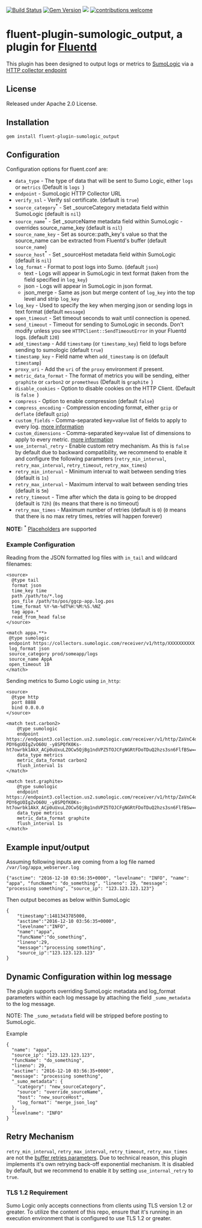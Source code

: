 [![Build Status](https://travis-ci.org/SumoLogic/fluentd-output-sumologic.svg?branch=master)](https://travis-ci.org/SumoLogic/fluentd-output-sumologic) [![Gem Version](https://badge.fury.io/rb/fluent-plugin-sumologic_output.svg)](https://badge.fury.io/rb/fluent-plugin-sumologic_output) ![](https://ruby-gem-downloads-badge.herokuapp.com/fluent-plugin-sumologic_output?type=total) [![contributions welcome](https://img.shields.io/badge/contributions-welcome-brightgreen.svg?style=flat)](https://github.com/SumoLogic/fluentd-output-sumologic/issues)

# fluent-plugin-sumologic_output, a plugin for [Fluentd](http://fluentd.org)

This plugin has been designed to output logs or metrics to [SumoLogic](http://www.sumologic.com) via a [HTTP collector endpoint](http://help.sumologic.com/Send_Data/Sources/02Sources_for_Hosted_Collectors/HTTP_Source)

## License
Released under Apache 2.0 License. 

## Installation

    gem install fluent-plugin-sumologic_output

## Configuration

Configuration options for fluent.conf are:

* `data_type` - The type of data that will be sent to Sumo Logic, either `logs` or `metrics` (Default is `logs `)
* `endpoint` - SumoLogic HTTP Collector URL
* `verify_ssl` - Verify ssl certificate. (default is `true`)
* `source_category`<sup>*</sup> - Set _sourceCategory metadata field within SumoLogic (default is `nil`)
* `source_name`<sup>*</sup> - Set _sourceName metadata field within SumoLogic - overrides source_name_key (default is `nil`)
* `source_name_key` - Set as source::path_key's value so that the source_name can be extracted from Fluentd's buffer (default `source_name`)
* `source_host`<sup>*</sup> - Set _sourceHost metadata field within SumoLogic (default is `nil`)
* `log_format` - Format to post logs into Sumo. (default `json`)
  * text - Logs will appear in SumoLogic in text format (taken from the field specified in `log_key`)
  * json - Logs will appear in SumoLogic in json format.
  * json_merge - Same as json but merge content of `log_key` into the top level and strip `log_key`
* `log_key` - Used to specify the key when merging json or sending logs in text format (default `message`)
* `open_timeout` - Set timeout seconds to wait until connection is opened.
* `send_timeout` - Timeout for sending to SumoLogic in seconds. Don't modify unless you see `HTTPClient::SendTimeoutError` in your Fluentd logs. (default `120`)
* `add_timestamp` - Add `timestamp` (or `timestamp_key`) field to logs before sending to sumologic (default `true`)
* `timestamp_key` - Field name when `add_timestamp` is on (default `timestamp`)
* `proxy_uri` - Add the `uri` of the `proxy` environment if present.
* `metric_data_format` - The format of metrics you will be sending, either `graphite` or `carbon2` or `prometheus` (Default is `graphite `)
* `disable_cookies` - Option to disable cookies on the HTTP Client. (Default is `false `)
* `compress` - Option to enable compression (default `false`)
* `compress_encoding` - Compression encoding format, either `gzip` or `deflate` (default `gzip`)
* `custom_fields` - Comma-separated key=value list of fields to apply to every log. [more information](https://help.sumologic.com/Manage/Fields#http-source-fields)
* `custom_dimensions` - Comma-separated key=value list of dimensions to apply to every metric. [more information](https://help.sumologic.com/03Send-Data/Sources/02Sources-for-Hosted-Collectors/HTTP-Source/Upload-Metrics-to-an-HTTP-Source#supported-http-headers)
* `use_internal_retry` - Enable custom retry mechanism. As this is `false` by default due to backward compatibility,
  we recommend to enable it and configure the following parameters (`retry_min_interval`, `retry_max_interval`, `retry_timeout`, `retry_max_times`)
* `retry_min_interval` - Minimum interval to wait between sending tries (default is `1s`)
* `retry_max_interval` - Maximum interval to wait between sending tries (default is `5m`)
* `retry_timeout` - Time after which the data is going to be dropped (default is `72h`) (`0s` means that there is no timeout)
* `retry_max_times` - Maximum number of retries (default is `0`) (`0` means that there is no max retry times, retries will happen forever)

__NOTE:__ <sup>*</sup> [Placeholders](https://docs.fluentd.org/v1.0/articles/buffer-section#placeholders) are supported

### Example Configuration
Reading from the JSON formatted log files with `in_tail` and wildcard filenames:
```
<source>
  @type tail
  format json
  time_key time
  path /path/to/*.log
  pos_file /path/to/pos/ggcp-app.log.pos
  time_format %Y-%m-%dT%H:%M:%S.%NZ
  tag appa.*
  read_from_head false
</source>

<match appa.**>
 @type sumologic
 endpoint https://collectors.sumologic.com/receiver/v1/http/XXXXXXXXXX
 log_format json
 source_category prod/someapp/logs
 source_name AppA
 open_timeout 10
</match>
```

Sending metrics to Sumo Logic using `in_http`:
```
<source>
  @type http
  port 8888
  bind 0.0.0.0
</source>

<match test.carbon2>
	@type sumologic
	endpoint https://endpoint3.collection.us2.sumologic.com/receiver/v1/http/ZaVnC4dhaV1hYfCAiqSH-PDY6gUOIgZvO60U_-y8SPQfK0Ks-ht7owrbk1AkX_ACp0uUxuLZOCw5QjBg1ndVPZ5TOJCFgNGRtFDoTDuQ2hzs3sn6FlfBSw==
	data_type metrics
	metric_data_format carbon2
	flush_interval 1s
</match>

<match test.graphite>
	@type sumologic
	endpoint https://endpoint3.collection.us2.sumologic.com/receiver/v1/http/ZaVnC4dhaV1hYfCAiqSH-PDY6gUOIgZvO60U_-y8SPQfK0Ks-ht7owrbk1AkX_ACp0uUxuLZOCw5QjBg1ndVPZ5TOJCFgNGRtFDoTDuQ2hzs3sn6FlfBSw==
	data_type metrics
	metric_data_format graphite
	flush_interval 1s
</match>
```

## Example input/output

Assuming following inputs are coming from a log file named `/var/log/appa_webserver.log`
```
{"asctime": "2016-12-10 03:56:35+0000", "levelname": "INFO", "name": "appa", "funcName": "do_something", "lineno": 29, "message": "processing something", "source_ip": "123.123.123.123"}
```

Then output becomes as below within SumoLogic
```
{
    "timestamp":1481343785000,
    "asctime":"2016-12-10 03:56:35+0000",
    "levelname":"INFO",
    "name":"appa",
    "funcName":"do_something",
    "lineno":29,
    "message":"processing something",
    "source_ip":"123.123.123.123"
}
```

## Dynamic Configuration within log message

The plugin supports overriding SumoLogic metadata and log_format parameters within each log message by attaching the field `_sumo_metadata` to the log message.

NOTE: The `_sumo_metadata` field will be stripped before posting to SumoLogic.

Example

```
{
  "name": "appa",
  "source_ip": "123.123.123.123",
  "funcName": "do_something",
  "lineno": 29,
  "asctime": "2016-12-10 03:56:35+0000",
  "message": "processing something",
  "_sumo_metadata": {
    "category": "new_sourceCategory",
    "source": "override_sourceName",
    "host": "new_sourceHost",
    "log_format": "merge_json_log"
  },
  "levelname": "INFO"
}
```

## Retry Mechanism

`retry_min_interval`, `retry_max_interval`, `retry_timeout`, `retry_max_times` are not the [buffer retries parameters][buffer_retries].
Due to technical reason, this plugin implements it's own retrying back-off exponential mechanism.
It is disabled by default, but we recommend to enable it by setting `use_internal_retry` to `true`.

[buffer_retries]: https://docs.fluentd.org/configuration/buffer-section#retries-parameters

### TLS 1.2 Requirement

Sumo Logic only accepts connections from clients using TLS version 1.2 or greater. To utilize the content of this repo, ensure that it's running in an execution environment that is configured to use TLS 1.2 or greater.
